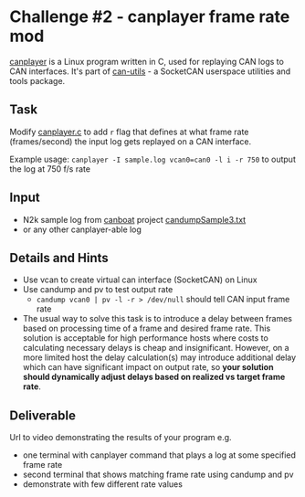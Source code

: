 Challenge #2 - canplayer frame rate mod
=====

[canplayer](https://github.com/linux-can/can-utils/blob/master/canplayer.c) is a Linux program written in C, used for replaying CAN logs to CAN interfaces. It's part of [can-utils](https://github.com/linux-can/can-utils) - a SocketCAN userspace utilities and tools package.

Task
-----
Modify [canplayer.c](https://github.com/linux-can/can-utils/blob/master/canplayer.c) to add `r` flag that defines at what frame rate (frames/second) the input log gets replayed on a CAN interface.

Example usage:
`canplayer -I sample.log vcan0=can0 -l i -r 750` to output the log at 750 f/s rate

Input
-----
 - N2k sample log from [canboat](https://github.com/canboat/canboat) project [candumpSample3.txt](https://github.com/canboat/canboat/blob/master/samples/candumpSample3.txt)
 - or any other canplayer-able log

Details and Hints
-----
 - Use vcan to create virtual can interface (SocketCAN) on Linux
 - Use candump and pv to test output rate
   - `candump vcan0 | pv -l -r > /dev/null` should tell CAN input frame rate
 - The usual way to solve this task is to introduce a delay between frames based on processing time of a frame and desired frame rate. This solution is acceptable for high performance hosts where costs to calculating necessary delays is cheap and insignificant. However, on a more limited host the delay calculation(s) may introduce additional delay which can have significant impact on output rate, so **your solution should dynamically adjust delays based on realized vs target frame rate**.

 Deliverable
 -----
 Url to video demonstrating the results of your program
 e.g.
  - one terminal with canplayer command that plays a log at some specified frame rate
  - second terminal that shows matching frame rate using candump and pv
  - demonstrate with few different rate values
